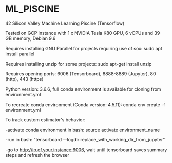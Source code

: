 # ML_PISCINE
42 Silicon Valley Machine Learning Piscine (Tensorflow)

Tested on GCP instance with 1 x NVIDIA Tesla K80 GPU, 6 vCPUs and 39 GB memory, Debian 9.6

Requires installing GNU Parallel for projects requiring use of sox: sudo apt install parallel

Requires installing unzip for some projects: sudo apt-get install unzip

Requires opening ports: 6006 (Tensorboard), 8888-8889 (Jupyter), 80 (http), 443 (https)

Python version: 3.6.6, full conda environment is available for cloning from environment.yml

To recreate conda environment (Conda version: 4.5.11): conda env create -f environment.yml

To track custom estimator's behavior: 

  -activate conda environment in bash: source activate environment_name
  
  -run in bash: "tensorboard --logdir replace_with_working_dir_from_jupyter"
  
  -go to http://ip.of.your.instance:6006, wait until tensorboard saves summary steps and refresh the browser
  


